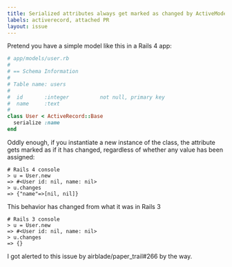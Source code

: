 ```yaml
---
title: Serialized attributes always get marked as changed by ActiveModel::Dirty in new record
labels: activerecord, attached PR
layout: issue
---
```


Pretend you have a simple model like this in a Rails 4 app:

``` ruby
# app/models/user.rb
#
# == Schema Information
#
# Table name: users
#
#  id       :integer          not null, primary key
#  name     :text
#
class User < ActiveRecord::Base
  serialize :name
end
```

Oddly enough, if you instantiate a new instance of the class, the attribute gets marked as if it has changed, regardless of whether any value has been assigned:

```
# Rails 4 console
> u = User.new
=> #<User id: nil, name: nil>
> u.changes
=> {"name"=>[nil, nil]}
```

This behavior has changed from what it was in Rails 3

```
# Rails 3 console
> u = User.new
=> #<User id: nil, name: nil>
> u.changes
=> {}
```

I got alerted to this issue by airblade/paper_trail#266 by the way.

